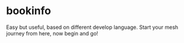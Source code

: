 # bookinfo
Easy but useful, based on different develop language.
Start your mesh journey from here, now begin and go!
